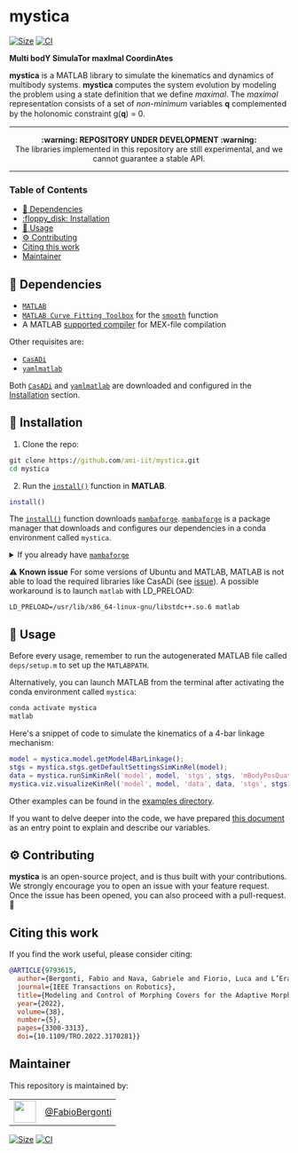 <h1 align="left">mystica</h1>

<p align="left">
   <a href="https://github.com/ami-iit/mystica/blob/master/LICENSE"><img src="https://img.shields.io/github/license/ami-iit/mystica" alt="Size" class="center"/></a>
  <a href="https://github.com/ami-iit/mystica/actions/workflows/matlab_ci.yml"><img src="https://github.com/ami-iit/mystica/actions/workflows/matlab_ci.yml/badge.svg?branch=main" alt="CI"/></a>
</p>

**Multi bodY SimulaTor maxImal CoordinAtes**

**mystica** is a MATLAB library to simulate the kinematics and dynamics of multibody systems.
**mystica** computes the system evolution by modeling the problem using a state definition that we define _maximal_.
The _maximal_ representation consists of a set of _non-minimum_ variables 𝐪 complemented by the holonomic constraint g(𝐪) = 0.

---

<p align="center">
  <b>:warning: REPOSITORY UNDER DEVELOPMENT :warning:</b>
  <br>The libraries implemented in this repository are still experimental, and we cannot guarantee a stable API.
</p>

---

### Table of Contents

- [:hammer: Dependencies](#hammer-dependencies)
- [:floppy\_disk: Installation](#floppy_disk-installation)
- [:rocket: Usage](#rocket-usage)
- [:gear: Contributing](#gear-contributing)
- [Citing this work](#citing-this-work)
- [Maintainer](#maintainer)


## :hammer: Dependencies

- [`MATLAB`](https://mathworks.com/)
- [`MATLAB Curve Fitting Toolbox`](https://ch.mathworks.com/products/curvefitting.html) for the [`smooth`](https://ch.mathworks.com/help/curvefit/smooth.html) function
- A MATLAB [supported compiler](https://mathworks.com/support/requirements/supported-compilers.html) for MEX-file compilation

Other requisites are:

- [`CasADi`](https://web.casadi.org/)
- [`yamlmatlab`](https://github.com/ewiger/yamlmatlab)

Both [`CasADi`](https://web.casadi.org/) and [`yamlmatlab`](https://github.com/ewiger/yamlmatlab) are downloaded and configured in the [Installation](#floppy_disk-installation) section.

## :floppy_disk: Installation

1. Clone the repo:

```cmd
git clone https://github.com/ami-iit/mystica.git
cd mystica
```

2. Run the [`install()`](install.m) function in **MATLAB**.

```matlab
install()
```
The [`install()`](install.m) function downloads [`mambaforge`](https://github.com/conda-forge/miniforge#mambaforge). [`mambaforge`](https://github.com/conda-forge/miniforge#mambaforge) is a package manager that downloads and configures our dependencies in a conda environment called `mystica`.
<details>
    <summary>If you already have <a href="https://github.com/conda-forge/miniforge#mambaforge"><code>mambaforge</code></a></summary>
    If you already have <a href="https://github.com/conda-forge/miniforge#mambaforge"><code>mambaforge</code></a> configured, you can call the <a href="install.m"><code>install()</code></a> function by defining the <code>mambaforge_prefix</code> value:
    <pre><code>install('mambaforge_prefix',&#60;your mambaforge path prefix&#62;)</code></pre>
</details>


⚠️ **Known issue**
For some versions of Ubuntu and MATLAB, MATLAB is not able to load the required libraries like CasADi (see [issue](https://github.com/ami-iit/mystica/issues/6)). A possible workaround is to launch `matlab` with LD_PRELOAD:
```
LD_PRELOAD=/usr/lib/x86_64-linux-gnu/libstdc++.so.6 matlab
```

## :rocket: Usage

Before every usage, remember to run the autogenerated MATLAB file called `deps/setup.m` to set up the `MATLABPATH`.

Alternatively, you can launch MATLAB from the terminal after activating the conda environment called `mystica`:

```cmd
conda activate mystica
matlab
```

Here's a snippet of code to simulate the kinematics of a 4-bar linkage mechanism:

```matlab
model = mystica.model.getModel4BarLinkage();
stgs = mystica.stgs.getDefaultSettingsSimKinRel(model);
data = mystica.runSimKinRel('model', model, 'stgs', stgs, 'mBodyPosQuat_0', model.getMBodyPosQuatRestConfiguration, 'nameControllerClass', 'mystica.controller.ExampleKinRel');
mystica.viz.visualizeKinRel('model', model, 'data', data, 'stgs', stgs)
```

Other examples can be found in the [examples directory](examples).

If you want to delve deeper into the code, we have prepared [this document](docs/nomenclature.md) as an entry point to explain and describe our variables.

## :gear: Contributing

**mystica** is an open-source project, and is thus built with your contributions. We strongly encourage you to open an issue with your feature request. Once the issue has been opened, you can also proceed with a pull-request. :rocket:

## Citing this work

If you find the work useful, please consider citing:

```bibtex
@ARTICLE{9793615,
  author={Bergonti, Fabio and Nava, Gabriele and Fiorio, Luca and L’Erario, Giuseppe and Pucci, Daniele},
  journal={IEEE Transactions on Robotics},
  title={Modeling and Control of Morphing Covers for the Adaptive Morphology of Humanoid Robots},
  year={2022},
  volume={38},
  number={5},
  pages={3300-3313},
  doi={10.1109/TRO.2022.3170281}}
```

## Maintainer

This repository is maintained by:

| | |
|:---:|:---:|
| [<img src="https://github.com/FabioBergonti.png" width="40">](https://github.com/FabioBergonti) | [@FabioBergonti](https://github.com/FabioBergonti) |

<p align="left">
   <a href="https://github.com/ami-iit/paper_bergonti_2022_tro_kinematics-control-morphingcovers/blob/master/LICENSE"><img src="https://img.shields.io/github/license/ami-iit/paper_bergonti_2022_tro_kinematics-control-morphingcovers" alt="Size" class="center"/></a>
  <a href="https://github.com/ami-iit/paper_bergonti_2022_tro_kinematics-control-morphingcovers/actions/workflows/matlab_ci.yml"><img src="https://github.com/ami-iit/paper_bergonti_2022_tro_kinematics-control-morphingcovers/actions/workflows/matlab_ci.yml/badge.svg?branch=main" alt="CI"/></a>
</p>
